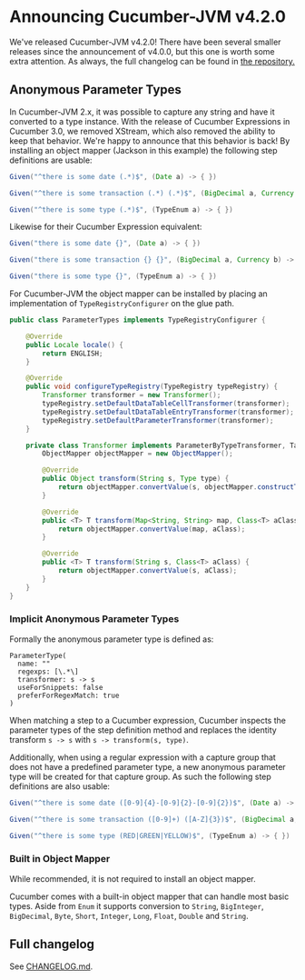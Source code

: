 Announcing Cucumber-JVM v4.2.0
==============================

We've released Cucumber-JVM v4.2.0! There have been several smaller releases
since the announcement of v4.0.0, but this one is worth some extra attention.
As always, the full changelog can be found in [the repository.](https://github.com/cucumber/cucumber-jvm/blob/master/CHANGELOG.md)

## Anonymous Parameter Types ##

In Cucumber-JVM 2.x, it was possible to capture any string and have it converted
to a type instance. With the release of Cucumber Expressions in Cucumber 3.0,
we removed XStream, which also removed the ability to keep that behavior. We're
happy to announce that this behavior is back! By installing an object mapper
(Jackson in this example) the following step definitions are usable:

```java
Given("^there is some date (.*)$", (Date a) -> { })

Given("^there is some transaction (.*) (.*)$", (BigDecimal a, Currency b) -> { })

Given("^there is some type (.*)$", (TypeEnum a) -> { })
```

Likewise for their Cucumber Expression equivalent:

```java
Given("there is some date {}", (Date a) -> { })

Given("there is some transaction {} {}", (BigDecimal a, Currency b) -> { })

Given("there is some type {}", (TypeEnum a) -> { })
```

For Cucumber-JVM the object mapper can be installed by placing an
implementation of `TypeRegistryConfigurer` on the glue path.

```java
public class ParameterTypes implements TypeRegistryConfigurer {

    @Override
    public Locale locale() {
        return ENGLISH;
    }

    @Override
    public void configureTypeRegistry(TypeRegistry typeRegistry) {
        Transformer transformer = new Transformer();
        typeRegistry.setDefaultDataTableCellTransformer(transformer);
        typeRegistry.setDefaultDataTableEntryTransformer(transformer);
        typeRegistry.setDefaultParameterTransformer(transformer);
    }

    private class Transformer implements ParameterByTypeTransformer, TableEntryByTypeTransformer, TableCellByTypeTransformer {
        ObjectMapper objectMapper = new ObjectMapper();

        @Override
        public Object transform(String s, Type type) {
            return objectMapper.convertValue(s, objectMapper.constructType(type));
        }

        @Override
        public <T> T transform(Map<String, String> map, Class<T> aClass, TableCellByTypeTransformer tableCellByTypeTransformer) {
            return objectMapper.convertValue(map, aClass);
        }

        @Override
        public <T> T transform(String s, Class<T> aClass) {
            return objectMapper.convertValue(s, aClass);
        }
    }
}
```

### Implicit Anonymous Parameter Types ###


Formally the anonymous parameter type is defined as:

```
ParameterType(
  name: ""
  regexps: [\.*\]
  transformer: s -> s
  useForSnippets: false
  preferForRegexMatch: true
)
```

When matching a step to a Cucumber expression, Cucumber inspects the parameter
types of the step definition method and replaces the identity transform `s -> s`
with `s -> transform(s, type)`. 

Additionally, when using a regular expression with a capture group that does not
have a predefined parameter type, a new anonymous parameter type will be created
for that capture group. As such the following step definitions are also usable:

```java
Given("^there is some date ([0-9]{4}-[0-9]{2}-[0-9]{2})$", (Date a) -> { })

Given("^there is some transaction ([0-9]+) ([A-Z]{3})$", (BigDecimal a, Currency b) -> { })

Given("^there is some type (RED|GREEN|YELLOW)$", (TypeEnum a) -> { })
```

### Built in Object Mapper ###

While recommended, it is not required to install an object mapper.

Cucumber comes with a built-in object mapper that can handle most basic types.
Aside from `Enum` it supports conversion to `String`, `BigInteger`,
`BigDecimal`, `Byte`, `Short`, `Integer`, `Long`, `Float`, `Double` and `String`.

Full changelog
---------------

See [CHANGELOG.md](https://github.com/cucumber/cucumber-jvm/blob/master/CHANGELOG.md).
